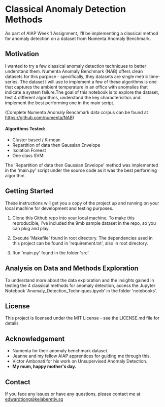 ﻿#  Classical Anomaly Detection Methods

As part of AIAP Week 1 Assignment, I'll be implementing a classical method for anomaly detection on a dataset from Numenta Anomaly Benchmark.



## Motivation

I wanted to try a few classical anomaly detection techniques to better understand them. Numenta Anomaly Benchmark (NAB) offers clean datasets for this purpose - specifically, they datasets are single metric time-series. The dataset I will use to implement a few of these algorithms is one that captures the ambient temperature in an office with anomalies that indicate a system failure.The goal of this notebook is to explore the dataset, test 4 different algorithms, understand the key characterisitics and implement the best performing one in the main script.

(Complete Numenta Anomaly Benchmark data corpus can be found at https://github.com/numenta/NAB)


#### Algorithms Tested:

 - Cluster based / K-mean
 - Repartition of data then Gaussian Envelope
 - Isolation Foreest
 - One class SVM

The 'Repartition of data then Gaussian Envelope' method was implemented in the 'main.py' script under the source code as it was the best performing algorithm.

## Getting Started

These instructions will get you a copy of the project up and running on your local machine for development and testing purposes.

1. Clone this Github repo into your local machine. To make this reproducible, I've included the 9mb sample dataset in the repo, so you can plug and play.

2. Execute 'Makefile' found in root directory. The dependencies used in this project can be found in 'requirement.txt', also in root directory.

3. Run 'main.py' found in the folder 'src'.


## Analysis on Data and Methods Exploration

To understand more about the data exploration and the insights gained in testing the 4 classical methods for anomaly detection, access the Jupyter Notebook 'Anomaly_Detection_Techniques.ipynb' in the folder 'notebooks'.



## License

This project is licensed under the MIT License - see the LICENSE.md file for details



## Acknowledgement

 - Numenta for their anomaly benchmark dataset.
 - Jeanne and my fellow AIAP apprentices for guiding me through this.
 - Victor Ambonati for his work on Unsupervised Anomaly Detection.
 - **My mum, happy mother's day.**



## Contact

If you face any issues or have any questions, please contact me at edwardtiong@kelaberetiv.sg
